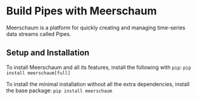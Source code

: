 # Build Pipes with Meerschaum
Meerschaum is a platform for quickly creating and managing time-series data streams called Pipes.

## Setup and Installation
To install Meerschaum and all its features, install the following with `pip`:
```pip install meerschaum[full]```

To install the minimal installation without all the extra dependencies, install the base package:
```pip install meerschaum```

